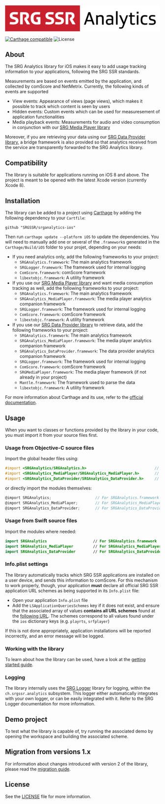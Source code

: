 ![SRG Media Player logo](README-images/logo.png)

[![Carthage compatible](https://img.shields.io/badge/Carthage-compatible-4BC51D.svg?style=flat)](https://github.com/Carthage/Carthage) ![License](https://img.shields.io/badge/license-MIT-lightgrey.svg)

## About

The SRG Analytics library for iOS makes it easy to add usage tracking information to your applications, following the SRG SSR standards.

Measurements are based on events emitted by the application, and collected by comScore and NetMetrix. Currently, the following kinds of events are supported

 * View events: Appearance of views (page views), which makes it possible to track which content is seen by users
 * Hidden events: Custom events which can be used for measuresement of application functionalities
 * Media playback events: Measurements for audio and video consumption in conjunction with our [SRG Media Player library](https://github.com/SRGSSR/SRGMediaPlayer-iOS)

Moreover, if you are retrieving your data using our [SRG Data Provider library](https://github.com/SRGSSR/srgdataprovider-ios), a bridge framework is also provided so that analytics received from the service are transparently forwarded to the SRG Analytics library.
 
## Compatibility

The library is suitable for applications running on iOS 8 and above. The project is meant to be opened with the latest Xcode version (currently Xcode 8).

## Installation

The library can be added to a project using [Carthage](https://github.com/Carthage/Carthage)  by adding the following dependency to your `Cartfile`:
    
```
github "SRGSSR/srganalytics-ios"
```

Then run `carthage update --platform iOS` to update the dependencies. You will need to manually add one or several of the `.framework`s generated in the `Carthage/Build/iOS` folder to your projet, depending on your needs:

* If you need analytics only, add the following frameworks to your project:
  * `SRGAnalytics.framework`: The main analytics framework
  * `SRGLogger.framework`: The framework used for internal logging
  * `ComScore.framework`: comScore framework
  * `libextobjc.framework`: A utility framework
* If you use our [SRG Media Player library](https://github.com/SRGSSR/SRGMediaPlayer-iOS) and want media consumption tracking as well, add the following frameworks to your project:
  * `SRGAnalytics.framework`: The main analytics framework
  * `SRGAnalytics_MediaPlayer.framework`: The media player analytics companion framework
  * `SRGLogger.framework`: The framework used for internal logging
  * `ComScore.framework`: comScore framework
  * `libextobjc.framework`: A utility framework
* If you use our [SRG Data Provider library](https://github.com/SRGSSR/srgdataprovider-ios) to retrieve data, add the following frameworks to your project:
  * `SRGAnalytics.framework`: The main analytics framework
  * `SRGAnalytics_MediaPlayer.framework`: The media player analytics companion framework
  * `SRGAnalytics_DataProvider.framework`: The data provider analytics companion framework
  * `SRGLogger.framework`: The framework used for internal logging
  * `ComScore.framework`: comScore framework
  * `SRGMediaPlayer.framework`: The media player framework (if not already in your project)
  * `Mantle.framework`:  The framework used to parse the data
  * `libextobjc.framework`: A utility framework
  
For more information about Carthage and its use, refer to the [official documentation](https://github.com/Carthage/Carthage).

## Usage

When you want to classes or functions provided by the library in your code, you must import it from your source files first.

### Usage from Objective-C source files

Import the global header files using:

```objective-c
#import <SRGAnalytics/SRGAnalytics.h>	                            // For SRGAnalytics.framework
#import <SRGAnalytics_MediaPlayer/SRGAnalytics_MediaPlayer.h>       // For SRGAnalytics_MediaPlayer.framework
#import <SRGAnalytics_DataProvider/SRGAnalytics_DataProvider.h>     // For SRGAnalytics_DataProvider.framework
```

or directly import the modules themselves:

```objective-c
@import SRGAnalytics;                    // For SRGAnalytics.framework
@import SRGAnalytics_MediaPlayer;        // For SRGAnalytics_MediaPlayer.framework
@import SRGAnalytics_DataProvider;		 // For SRGAnalytics_DataProvider.framework
```

### Usage from Swift source files

Import the modules where needed:

```swift
import SRGAnalytics                     // For SRGAnalytics.framework
import SRGAnalytics_MediaPlayer         // For SRGAnalytics_MediaPlayer.framework
import SRGAnalytics_DataProvider        // For SRGAnalytics_DataProvider.framework
```

### Info.plist settings

The library automatically tracks which SRG SSR applications are installed on a user device, and sends this information to comScore. For this mechanism to work properly, though, your application **must** declare all official SRG SSR application URL schemes as being supported in its `Info.plist` file:

* Open your application `Info.plist` file
* Add the `LSApplicationQueriesSchemes` key if it does not exist, and ensure that the associated array of values **contains all URL schemes** found at the [following URL](http://pastebin.com/raw/RnZYEWCA). The schemes correspond to all values found under the `ios` dictionary keys (e.g. `playrts`, `srfplayer`)

If this is not done appropriately, application installations will be reported incorrectly, and an error message will be logged.

### Working with the library

To learn about how the library can be used, have a look at the [getting started guide](Documentation/Getting-started.md).

### Logging

The library internally uses the [SRG Logger](https://github.com/SRGSSR/srglogger-ios) library for logging, within the `ch.srgssr.analytics` subsystem. This logger either automatically integrates with your own logger, or can be easily integrated with it. Refer to the SRG Logger documentation for more information.

## Demo project

To test what the library is capable of, try running the associated demo by opening the workspace and building the associated scheme.

## Migration from versions 1.x

For information about changes introduced with version 2 of the library, please read the [migration guide](Documentation/Migration-guide.md).

## License

See the [LICENSE](LICENSE) file for more information.